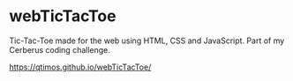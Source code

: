 # webTicTacToe
Tic-Tac-Toe made for the web using HTML, CSS and JavaScript. Part of my Cerberus coding challenge. 

https://qtimos.github.io/webTicTacToe/

